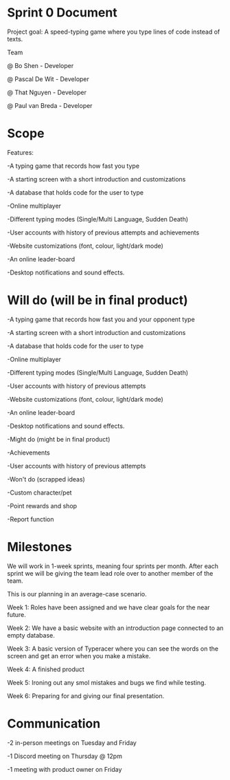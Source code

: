 # Sprint 0 Document 

Project goal:  A speed-typing game where you type lines of code instead of texts. 


 

Team 

@ Bo Shen - Developer

@ Pascal De Wit - Developer 

@ That Nguyen - Developer 

@ Paul van Breda - Developer 

  
  

# Scope 

Features: 

-A typing game that records how fast you type 

-A starting screen with a short introduction and customizations 

-A database that holds code for the user to type 

-Online multiplayer 

-Different typing modes (Single/Multi Language, Sudden Death) 

-User accounts with history of previous attempts and achievements 

-Website customizations (font, colour, light/dark mode) 

-An online leader-board 

-Desktop notifications and sound effects. 

 
 
 

# Will do (will be in final product) 

-A typing game that records how fast you and your opponent type 

-A starting screen with a short introduction and customizations 

-A database that holds code for the user to type 

-Online multiplayer 

-Different typing modes (Single/Multi Language, Sudden Death) 

-User accounts with history of previous attempts 

-Website customizations (font, colour, light/dark mode) 

-An online leader-board 

-Desktop notifications and sound effects. 

-Might do (might be in final product) 

-Achievements 

-User accounts with history of previous attempts 

-Won't do (scrapped ideas) 

-Custom character/pet 

-Point rewards and shop 

-Report function 
 



# Milestones 

We will work in 1-week sprints, meaning four sprints per month. After each sprint we will be giving the team lead role over to another member of the team. 

 

This is our planning in an average-case scenario. 

Week 1: Roles have been assigned and we have clear goals for the near future. 

Week 2: We have a basic website with an introduction page connected to an empty database. 

Week 3: A basic version of Typeracer where you can see the words on the screen and get an error when you make a mistake. 

Week 4: A finished product  

Week 5: Ironing out any smol mistakes and bugs we find while testing. 

Week 6: Preparing for and giving our final presentation. 

 


# Communication 

-2 in-person meetings on Tuesday and Friday 

-1 Discord meeting on Thursday @ 12pm  

-1 meeting with product owner on Friday 
